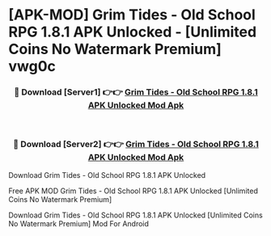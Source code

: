 # [APK-MOD] Grim Tides - Old School RPG 1.8.1 APK Unlocked - [Unlimited Coins No Watermark Premium] vwg0c



<div align="center">
<h3>🔴 Download [Server1] 👉👉 <a href="https://momento.my/?title=Grim_Tides_-_Old_School_RPG_1.8.1_APK_Unlocked">Grim Tides - Old School RPG 1.8.1 APK Unlocked Mod Apk</a></h3><br>

<h3>🔴 Download [Server2] 👉👉 <a href="https://momento.my/?title=Grim_Tides_-_Old_School_RPG_1.8.1_APK_Unlocked">Grim Tides - Old School RPG 1.8.1 APK Unlocked Mod Apk</a></h3>
</div>



Download Grim Tides - Old School RPG 1.8.1 APK Unlocked 

Free APK MOD Grim Tides - Old School RPG 1.8.1 APK Unlocked [Unlimited Coins No Watermark Premium]

Download Grim Tides - Old School RPG 1.8.1 APK Unlocked [Unlimited Coins No Watermark Premium] Mod For Android
